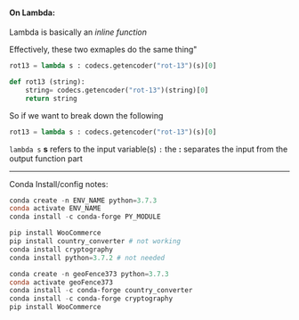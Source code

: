 
#### On Lambda:

Lambda is basically an *inline function*

Effectively, these two exmaples do the same thing"

```python
rot13 = lambda s : codecs.getencoder("rot-13")(s)[0]
```
```python
def rot13 (string):
    string= codecs.getencoder("rot-13")(string)[0]
    return string
```

So if we want to break down the following
```python
rot13 = lambda s : codecs.getencoder("rot-13")(s)[0]
```

```lambda s``` **s** refers to the input variable(s)
```:``` the **:** separates the input from the output function part


***
Conda Install/config notes:

```powershell
conda create -n ENV_NAME python=3.7.3
conda activate ENV_NAME
conda install -c conda-forge PY_MODULE
```

```powershell    
pip install WooCommerce
pip install country_converter # not working
conda install cryptography
conda install python=3.7.2 # not needed
```


    
```powershell
conda create -n geoFence373 python=3.7.3
conda activate geoFence373
conda install -c conda-forge country_converter
conda install -c conda-forge cryptography
pip install WooCommerce
```
